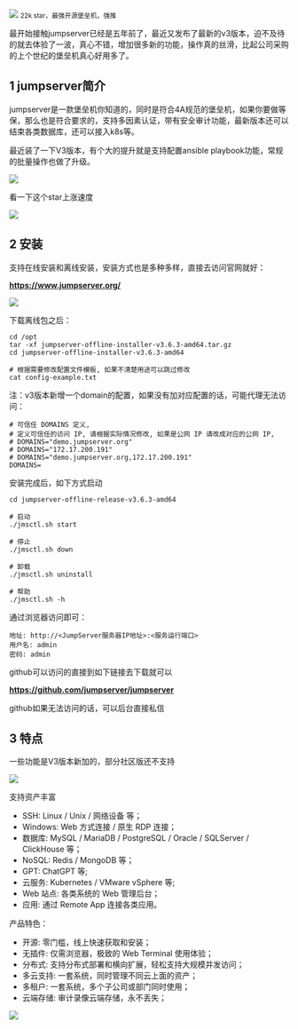 <img src="/assets/image/230906-jumpserver-1.png" style="max-width: 70%; height: auto;">
<small>22k star，最强开源堡垒机，强推</small>


最开始接触jumpserver已经是五年前了，最近又发布了最新的v3版本，迫不及待的就去体验了一波，真心不错，增加很多新的功能，操作真的丝滑，比起公司采购的上个世纪的堡垒机真心好用多了。

## 1 jumpserver简介

jumpserver是一款堡垒机你知道的，同时是符合4A规范的堡垒机，如果你要做等保，那么也是符合要求的，支持多因素认证，带有安全审计功能，最新版本还可以结束各类数据库，还可以接入k8s等。

最近装了一下V3版本，有个大的提升就是支持配置ansible playbook功能，常规的批量操作也做了升级。


![](/assets/image/230906-jumpserver-1.png)


看一下这个star上涨速度


![](/assets/image/230906-jumpserver-2.png)





## 2 安装

支持在线安装和离线安装，安装方式也是多种多样，直接去访问官网就好：

**https://www.jumpserver.org/**


![](/assets/image/230906-jumpserver-3.png)

下载离线包之后：

```
cd /opt
tar -xf jumpserver-offline-installer-v3.6.3-amd64.tar.gz
cd jumpserver-offline-installer-v3.6.3-amd64

# 根据需要修改配置文件模板, 如果不清楚用途可以跳过修改
cat config-example.txt

```

注：v3版本新增一个domain的配置，如果没有加对应配置的话，可能代理无法访问：

```
# 可信任 DOMAINS 定义,
# 定义可信任的访问 IP, 请根据实际情况修改, 如果是公网 IP 请改成对应的公网 IP,
# DOMAINS="demo.jumpserver.org"
# DOMAINS="172.17.200.191"
# DOMAINS="demo.jumpserver.org,172.17.200.191"
DOMAINS=

```
安装完成后，如下方式启动

```
cd jumpserver-offline-release-v3.6.3-amd64

# 启动
./jmsctl.sh start

# 停止
./jmsctl.sh down

# 卸载
./jmsctl.sh uninstall

# 帮助
./jmsctl.sh -h
```
通过浏览器访问即可：

```
地址: http://<JumpServer服务器IP地址>:<服务运行端口>
用户名: admin
密码: admin
```

github可以访问的直接到如下链接去下载就可以

**https://github.com/jumpserver/jumpserver**

github如果无法访问的话，可以后台直接私信

## 3 特点

一些功能是V3版本新加的，部分社区版还不支持


![](/assets/image/230906-jumpserver-4.gif)


支持资产丰富
- SSH: Linux / Unix / 网络设备 等；
- Windows: Web 方式连接 / 原生 RDP 连接；
- 数据库: MySQL / MariaDB / PostgreSQL / Oracle / SQLServer / ClickHouse 等；
- NoSQL: Redis / MongoDB 等；
- GPT: ChatGPT 等;
- 云服务: Kubernetes / VMware vSphere 等;
- Web 站点: 各类系统的 Web 管理后台；
- 应用: 通过 Remote App 连接各类应用。

产品特色：

- 开源: 零门槛，线上快速获取和安装；
- 无插件: 仅需浏览器，极致的 Web Terminal 使用体验；
- 分布式: 支持分布式部署和横向扩展，轻松支持大规模并发访问；
- 多云支持: 一套系统，同时管理不同云上面的资产；
- 多租户: 一套系统，多个子公司或部门同时使用；
- 云端存储: 审计录像云端存储，永不丢失； 


![](/assets/image/230906-jumpserver-5.png)



